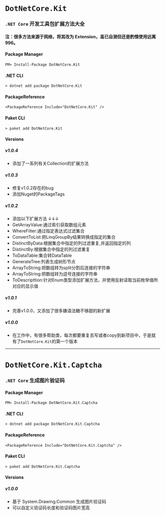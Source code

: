 # ```DotNetCore.Kit```

### ```.NET Core``` 开发工具包扩展方法大全

#### 注：很多方法来源于网络，将其改为 Extension，虽已自测但还是酌情使用远离996。

#### Package Manager
```PM> Install-Package DotNetCore.Kit```

#### .NET CLI
```> dotnet add package DotNetCore.Kit```

#### PackageReference
```<PackageReference Include="DotNetCore.Kit" />```

#### Paket CLI
```> paket add DotNetCore.Kit```

#### Versions
##### v1.0.4
- 添加了一系列有关Collection的扩展方法

##### v1.0.3
- 修复v1.0.2存在的bug
- 添加Nuget的PackageTags

##### v1.0.2
- 添加以下扩展方法 ↓↓↓
- GetArrayValue:通过索引获取数组元素
- WhereFilter:通过指定表达式过滤集合
- ConvertToList:把LinqGroupBy结果转换成指定的集合
- DistinctByData:根据集合中指定的列过滤重复,并返回指定的列
- DistinctBy:根据集合中指定的列过滤重复
- ToDataTable:集合转DataTable
- GenerateTree:列表生成树形节点
- ArrayToString:把数组转为split分割后连接的字符串
- ArrayToString:把数组转为逗号连接的字符串
- ToDescripttion:针对Enum类型添加扩展方法，并使用反射读取当前枚举值所对应的显示值

##### v1.0.1
- 完善v1.0.0，又添加了很多嫌语法糖不够甜的新扩展

##### v1.0.0
- 在工作中，有很多帮助类，每次都要重复去写或者copy到新项目中，于是就有了```DotNetCore.Kit```的第一个版本

----

# ```DotNetCore.Kit.Captcha```

### ```.NET Core``` 生成图片验证码

#### Package Manager
```PM> Install-Package DotNetCore.Kit.Captcha```

#### .NET CLI
```> dotnet add package DotNetCore.Kit.Captcha```

#### PackageReference
```<PackageReference Include="DotNetCore.Kit.Captcha" />```

#### Paket CLI
```> paket add DotNetCore.Kit.Captcha```

#### Versions
##### v1.0.0
- 基于 System.Drawing.Common 生成图片验证码
- 可以自定义验证码长度和验证码图片宽高